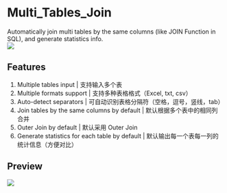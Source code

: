 # Multi_Tables_Join
Automatically join multi tables by the same columns (like JOIN Function in SQL), and generate statistics info.  
![](https://github.com/bobleer/Multi_Tables_Join/blob/master/Multi_Tables_Join_demo.jpg?raw=true)
  
## Features

1. Multiple tables input | 支持输入多个表  
2. Multiple formats support | 支持多种表格格式（Excel, txt, csv）  
3. Auto-detect separators | 可自动识别表格分隔符（空格，逗号，竖线，tab）  
4. Join tables by the same columns by default | 默认根据多个表中的相同列合并  
5. Outer Join by default | 默认采用 Outer Join  
6. Generate statistics for each table by default | 默认输出每一个表每一列的统计信息（方便对比）  
  
## Preview

![](https://raw.githubusercontent.com/bobleer/Multi_Tables_Join/master/Multi_Tables_Join.gif)
